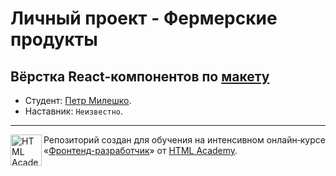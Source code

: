 # Личный проект - Фермерские продукты
## Вёрстка React-компонентов по [макету](https://www.figma.com/file/zRlFEnLab4tCMm8P3HqzXQ/%F0%9F%A7%91_%F0%9F%8C%BE%D0%A4%D0%B5%D1%80%D0%BC%D0%B5%D1%80%D1%81%D0%BA%D0%B8%D0%B9-%D0%BC%D0%B0%D0%B3%D0%B0%D0%B7%D0%B8%D0%BD?type=design&node-id=103%3A101&mode=dev)

* Студент: [Петр Милешко](https://htmlacademy.ru/profile/webpeternet).
* Наставник: `Неизвестно`.


---

<a href="https://htmlacademy.ru/intensive/javascript"><img align="left" width="50" height="50" alt="HTML Academy" src="https://up.htmlacademy.ru/static/img/intensive/javascript/logo-for-github-2.png"></a>

Репозиторий создан для обучения на интенсивном онлайн‑курсе «[Фронтенд-разработчик](https://htmlacademy.ru/profession/frontender)» от [HTML Academy](https://htmlacademy.ru).
